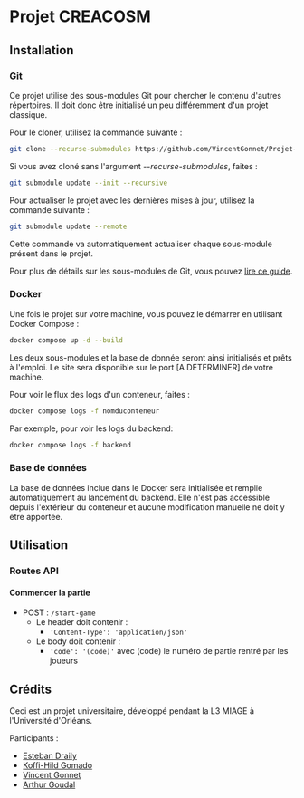 # Projet CREACOSM

## Installation

### Git

Ce projet utilise des sous-modules Git pour chercher le contenu d'autres répertoires.
Il doit donc être initialisé un peu différemment d'un projet classique.

Pour le cloner, utilisez la commande suivante : 
```bash
git clone --recurse-submodules https://github.com/VincentGonnet/Projet-CREACOSM.git
```
Si vous avez cloné sans l'argument *--recurse-submodules*, faites :
```bash
git submodule update --init --recursive
```

Pour actualiser le projet avec les dernières mises à jour, utilisez la commande suivante :
```bash
git submodule update --remote
```
Cette commande va automatiquement actualiser chaque sous-module présent dans le projet.

Pour plus de détails sur les sous-modules de Git, vous pouvez [lire ce guide](https://git-scm.com/book/en/v2/Git-Tools-Submodules).

### Docker
Une fois le projet sur votre machine, vous pouvez le démarrer en utilisant Docker Compose :
```bash
docker compose up -d --build
```
Les deux sous-modules et la base de donnée seront ainsi initialisés et prêts à l'emploi.
Le site sera disponible sur le port [A DETERMINER] de votre machine.

Pour voir le flux des logs d'un conteneur, faites :
```bash
docker compose logs -f nomduconteneur
```
Par exemple, pour voir les logs du backend: 
```bash
docker compose logs -f backend
```

### Base de données
La base de données inclue dans le Docker sera initialisée et remplie automatiquement au lancement du backend. Elle n'est pas accessible depuis l'extérieur du conteneur et aucune modification manuelle ne doit y être apportée.

## Utilisation

### Routes API
#### Commencer la partie
- POST : `/start-game`
    - Le header doit contenir : 
        - `'Content-Type': 'application/json'`
    - Le body doit contenir :
        - `'code': '(code)'` avec (code) le numéro de partie rentré par les joueurs

## Crédits

Ceci est un projet universitaire, développé pendant la L3 MIAGE à l'Université d'Orléans.

Participants :
- [Esteban Draily](https://github.com/estelar9)
- [Koffi-Hild Gomado](https://github.com/hild365)
- [Vincent Gonnet](https://github.com/VincentGonnet)
- [Arthur Goudal](https://github.com/GOUDALArthur)
